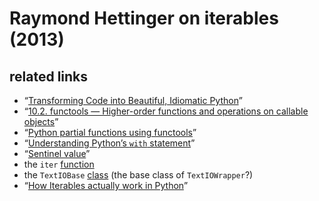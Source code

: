 # Raymond Hettinger on iterables (2013)

## related links

* “[Transforming Code into Beautiful, Idiomatic Python](https://www.youtube.com/watch?v=OSGv2VnC0go)”
* “[10.2. functools — Higher-order functions and operations on callable objects](https://docs.python.org/3/library/functools.html#module-functools)”
* “[Python partial functions using functools](https://mindmajix.com/python/partial-functions)”
* “[Understanding Python’s `with` statement](http://effbot.org/zone/python-with-statement.htm)”
* “[Sentinel value](https://en.wikipedia.org/wiki/Sentinel_value)”
* the `iter` [function](https://docs.python.org/3/library/functions.html#iter)
* the `TextIOBase` [class](https://docs.python.org/3/library/io.html#io.TextIOBase) (the base class of `TextIOWrapper`?)
* “[How Iterables actually work in Python](https://hackernoon.com/how-iterables-actually-work-in-python-65c36ff91c1e)”